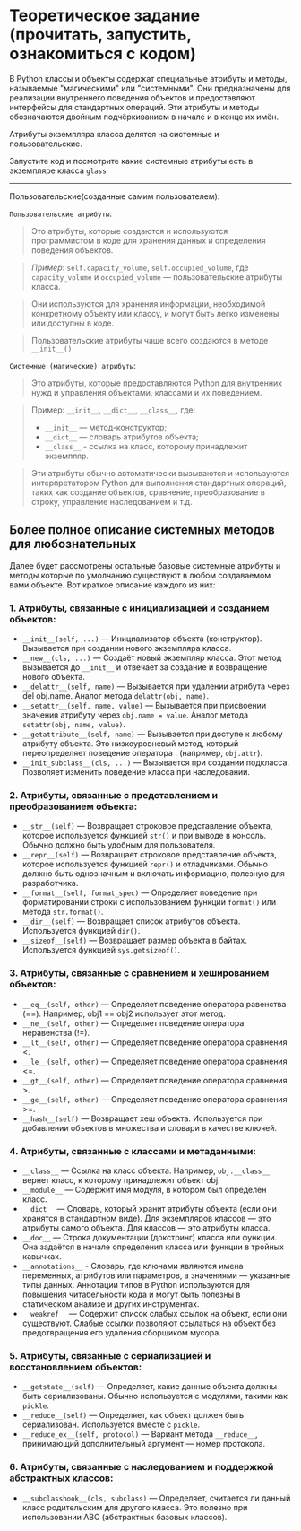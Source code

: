 # Теоретическое задание (прочитать, запустить, ознакомиться с кодом)

В Python классы и объекты содержат специальные атрибуты и методы, называемые "магическими" или "системными". Они предназначены для реализации внутреннего поведения объектов и предоставляют интерфейсы для стандартных операций. Эти атрибуты и методы обозначаются двойным подчёркиванием в начале и в конце их имён.

Атрибуты экземпляра класса делятся на системные и пользовательские.

Запустите код и посмотрите какие системные атрибуты есть в экземпляре класса `glass`
___
Пользовательские(созданные самим пользователем):

`Пользовательские атрибуты`:

> Это атрибуты, которые создаются и используются программистом в коде для хранения данных и определения поведения объектов.

> *Пример*: `self.capacity_volume`, `self.occupied_volume`, где `capacity_volume` и `occupied_volume` — пользовательские атрибуты класса.

> Они используются для хранения информации, необходимой конкретному объекту или классу, и могут быть легко изменены или доступны в коде.

> Пользовательские атрибуты чаще всего создаются в методе `__init__()`

`Системные (магические) атрибуты`:

> Это атрибуты, которые предоставляются Python для внутренних нужд и управления объектами, классами и их поведением.

> Пример: `__init__`, `__dict__`, `__class__`, где:
> * `__init__` — метод-конструктор;
> * `__dict__` — словарь атрибутов объекта;
> * `__class__` - ссылка на класс, которому принадлежит экземпляр.

> Эти атрибуты обычно автоматически вызываются и используются интерпретатором Python для выполнения стандартных операций, таких как создание объектов, сравнение, преобразование в строку, управление наследованием и т.д.

## Более полное описание системных методов для любознательных

Далее будет рассмотрены остальные базовые системные атрибуты и методы которые по умолчанию существуют в любом создаваемом вами объекте. 
Вот краткое описание каждого из них:    

### 1. Атрибуты, связанные с инициализацией и созданием объектов:

* `__init__(self, ...)` — Инициализатор объекта (конструктор). Вызывается при создании нового экземпляра класса.
* `__new__(cls, ...)` — Создаёт новый экземпляр класса. Этот метод вызывается до `__init__` и отвечает за создание и возвращение нового объекта.
* `__delattr__(self, name)` — Вызывается при удалении атрибута через del obj.name. Аналог метода `delattr(obj, name)`.
* `__setattr__(self, name, value)` — Вызывается при присвоении значения атрибуту через `obj.name = value`. Аналог метода `setattr(obj, name, value)`.
* `__getattribute__(self, name)` — Вызывается при доступе к любому атрибуту объекта. Это низкоуровневый метод, который переопределяет поведение оператора . (например, `obj.attr`).
* `__init_subclass__(cls, ...)` — Вызывается при создании подкласса. Позволяет изменить поведение класса при наследовании.

### 2. Атрибуты, связанные с представлением и преобразованием объекта:

* `__str__(self)` — Возвращает строковое представление объекта, которое используется функцией `str()` и при выводе в консоль. Обычно должно быть удобным для пользователя.
* `__repr__(self)` — Возвращает строковое представление объекта, которое используется функцией `repr()` и отладчиками. Обычно должно быть однозначным и включать информацию, полезную для разработчика.
* `__format__(self, format_spec)` — Определяет поведение при форматировании строки с использованием функции `format()` или метода `str.format()`.
* `__dir__(self)` — Возвращает список атрибутов объекта. Используется функцией `dir()`.
* `__sizeof__(self)` — Возвращает размер объекта в байтах. Используется функцией `sys.getsizeof()`.

### 3. Атрибуты, связанные с сравнением и хешированием объектов:

* `__eq__(self, other)` — Определяет поведение оператора равенства (==). Например, obj1 == obj2 использует этот метод.
* `__ne__(self, other)` — Определяет поведение оператора неравенства (!=).
* `__lt__(self, other)` — Определяет поведение оператора сравнения <.
* `__le__(self, other)` — Определяет поведение оператора сравнения <=.
* `__gt__(self, other)` — Определяет поведение оператора сравнения >.
* `__ge__(self, other)` — Определяет поведение оператора сравнения >=.
* `__hash__(self)` — Возвращает хеш объекта. Используется при добавлении объектов в множества и словари в качестве ключей.

### 4. Атрибуты, связанные с классами и метаданными:

* `__class__` — Ссылка на класс объекта. Например, `obj.__class__` вернет класс, к которому принадлежит объект obj.
* `__module__` — Содержит имя модуля, в котором был определен класс.
* `__dict__` — Словарь, который хранит атрибуты объекта (если они хранятся в стандартном виде). Для экземпляров классов — это атрибуты самого объекта. Для классов — это атрибуты класса.
* `__doc__` — Строка документации (докстринг) класса или функции. Она задаётся в начале определения класса или функции в тройных кавычках.
* `__annotations__` - Словарь, где ключами являются имена переменных, атрибутов или параметров, а значениями — указанные типы данных. Аннотации типов в Python используются для повышения читабельности кода и могут быть полезны в статическом анализе и других инструментах.
* `__weakref__` — Содержит список слабых ссылок на объект, если они существуют. Слабые ссылки позволяют ссылаться на объект без предотвращения его удаления сборщиком мусора.

### 5. Атрибуты, связанные с сериализацией и восстановлением объектов:

* `__getstate__(self)` — Определяет, какие данные объекта должны быть сериализованы. Обычно используется с модулями, такими как `pickle`.
* `__reduce__(self)` — Определяет, как объект должен быть сериализован. Используется вместе с `pickle`.
* `__reduce_ex__(self, protocol)` — Вариант метода `__reduce__`, принимающий дополнительный аргумент — номер протокола.

### 6. Атрибуты, связанные с наследованием и поддержкой абстрактных классов:

* `__subclasshook__(cls, subclass)` — Определяет, считается ли данный класс родительским для другого класса. Это полезно при использовании ABC (абстрактных базовых классов).
